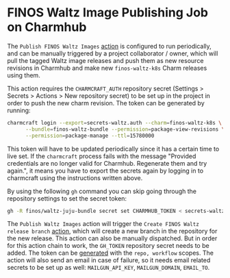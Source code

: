 # FINOS Waltz Image Publishing Job on Charmhub

The ``Publish FINOS Waltz Images`` [action](../.github/workflows/publish_images.yaml) is configured to run periodically, and can be manually triggered by a project collaborator / owner, which will pull the tagged Waltz image releases and push them as new resource revisions in Charmhub and make new ``finos-waltz-k8s`` Charm releases using them.

This action requires the ``CHARMCRAFT_AUTH`` repository secret (Settings > Secrets > Actions > New repository secret) to be set up in the project in order to push the new charm revision. The token can be generated by running:

```bash
charmcraft login --export=secrets-waltz.auth --charm=finos-waltz-k8s \
      --bundle=finos-waltz-bundle --permission=package-view-revisions \
      --permission=package-manage --ttl=15780000
```

This token will have to be updated periodically since it has a certain time to live set. If the `charmcraft` process fails with the message "Provided credentials are no longer valid for Charmhub. Regenerate them and try again.", it means you have to export the secrets again by logging in to charmcraft using the instructions written above.

By using the following `gh` command you can skip going through the repository settings to set the secret token:

```bash
gh -R finos/waltz-juju-bundle secret set CHARMHUB_TOKEN < secrets-waltz.auth
```

The ``Publish Waltz Images`` action will trigger the ``Create FINOS Waltz release branch`` [action](../.github/workflows/create_release.yaml), which will create a new branch in the repository for the new release. This action can also be manually dispatched. But in order for this action chain to work, the ``GH_TOKEN`` repository secret needs to be added. The token can be [generated](https://docs.github.com/en/authentication/keeping-your-account-and-data-secure/creating-a-personal-access-token) with the ``repo, workflow`` scopes. The action will also send an email in case of failure, so it needs email related secrets to be set up as well: `MAILGUN_API_KEY`, `MAILGUN_DOMAIN`, `EMAIL_TO`.
